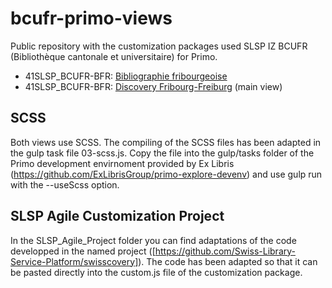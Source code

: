 # bcufr-primo-views
Public repository with the customization packages used SLSP IZ BCUFR (Bibliothèque cantonale et universitaire) for Primo.
- 41SLSP_BCUFR-BFR: [Bibliographie fribourgeoise](https://bcufr.swisscovery.slsp.ch/discovery/search?vid=41SLSP_BCUFR:BFR)
- 41SLSP_BCUFR-BFR: [Discovery Fribourg-Freiburg](https://bcufr.swisscovery.slsp.ch/discovery/search?vid=41SLSP_BCUFR:DFR) (main view)

## SCSS
Both views use SCSS. The compiling of the SCSS files has been adapted in the gulp task file 03-scss.js. Copy the file into the gulp/tasks folder of the Primo development envirnoment provided by Ex Libris (https://github.com/ExLibrisGroup/primo-explore-devenv) and use gulp run with the --useScss option.

## SLSP Agile Customization Project
In the SLSP_Agile_Project folder you can find adaptations of the code developped in the named project ([https://github.com/Swiss-Library-Service-Platform/swisscovery]). The code has been adapted so that it can be pasted directly into the custom.js file of the customization package.

